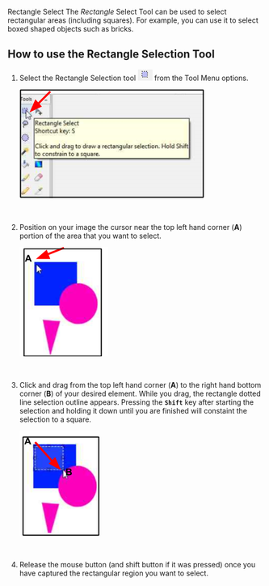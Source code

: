  Rectangle Select
The *Rectangle* Select Tool can be used to select rectangular areas (including squares). For example, you can use it  to select boxed shaped objects such as bricks. 

## How to use the Rectangle Selection Tool
1. Select the Rectangle Selection tool ![Rectangle icon](img/rectangleselect.png) from the Tool Menu options.

     ![Rectangle](img/rectangleselecttool.png)  

    &nbsp;

2. Position on your image the cursor near the top left hand corner (**A**) portion of the area that you want to select.

     ![Rectangle Position](img/rectangleposition.png) 

    &nbsp;  

3. Click and drag from the top left hand corner (**A**) to the right hand bottom corner (**B**) of your desired element. While you drag, the rectangle dotted line selection outline appears. Pressing the **`Shift`** key after starting the selection and holding it down until you are finished will constaint the selection to a square.  

     ![Rectangle Example](img/rectanglecreate.png) 

     &nbsp;

4. Release the mouse button (and shift button if it was pressed) once you have captured the rectangular region you want to select.   
